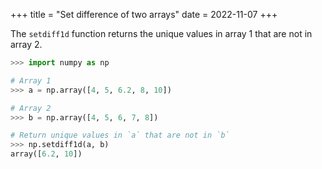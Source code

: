 +++
title = "Set difference of two arrays"
date = 2022-11-07
+++

The `setdiff1d` function returns the unique values in array 1 that are not in array 2.

```python
>>> import numpy as np

# Array 1
>>> a = np.array([4, 5, 6.2, 8, 10])

# Array 2
>>> b = np.array([4, 5, 6, 7, 8])

# Return unique values in `a` that are not in `b`
>>> np.setdiff1d(a, b)
array([6.2, 10])
```
